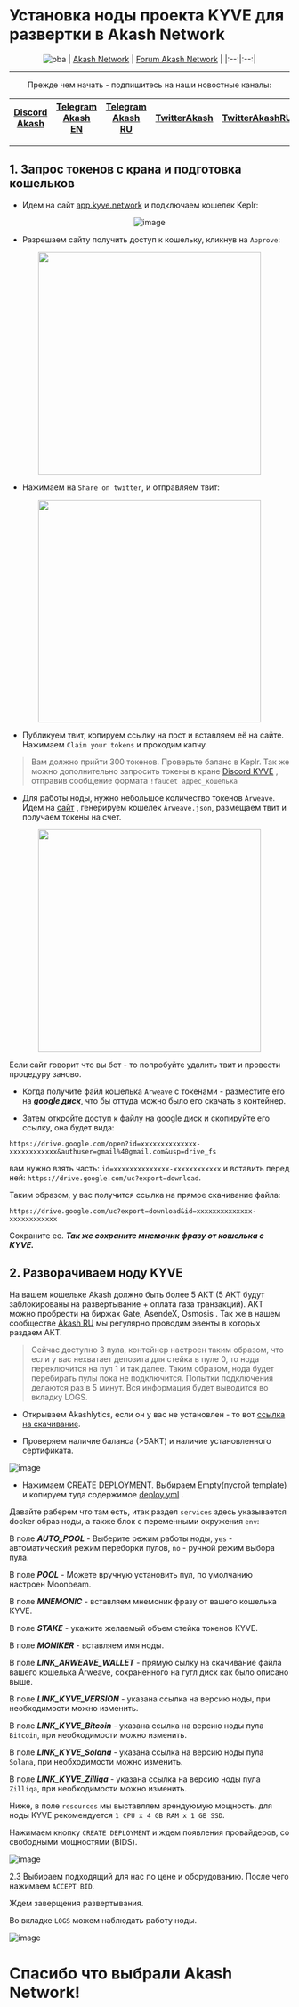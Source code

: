 # Установка ноды проекта KYVE для развертки в Akash Network
<div align="center">

![pba](https://user-images.githubusercontent.com/23629420/163564929-166f6a01-a6e2-4412-a4e9-40e54c821f05.png)
| [Akash Network](https://akash.network/) | [Forum Akash Network](https://forum.akash.network/) | 
|:--:|:--:|
___
Прежде чем начать - подпишитесь на наши новостные каналы:

| [Discord Akash](https://discord.gg/3SNdg3BS) | [Telegram Akash EN](https://t.me/AkashNW) | [Telegram Akash RU](https://t.me/akash_ru) | [TwitterAkash](https://twitter.com/akashnet_) | [TwitterAkashRU](https://twitter.com/akash_ru) |
|:--:|:--:|:--:|:--:|:--:|
</div>

___

## 1. Запрос токенов с крана и подготовка кошельков

* Идем на сайт  [app.kyve.network](https://app.kyve.network/) и подключаем кошелек Keplr:

<div align="center">
  
![image](https://user-images.githubusercontent.com/23629420/165317069-2a67123c-4279-4ba0-ab4d-78bd3dbba0b0.png)
  
</div>

* Разрешаем сайту получить доступ к кошельку, кликнув на ```Approve```:

<div align="center">
  
<img src="https://user-images.githubusercontent.com/23629420/165317229-da078b94-d0d6-4f3c-93be-9e7de053db44.png" height="400"/>
  
</div>

* Нажимаем на ```Share on twitter```, и отправляем твит:

<div align="center">
  
<img src="https://user-images.githubusercontent.com/23629420/165320398-c8e626ea-922f-4b4b-bfc6-cc012ddf6b5f.png" height="400"/>

  </div>
  
* Публикуем твит, копируем ссылку на пост и вставляем её на сайте. Нажимаем ```Claim your tokens``` и проходим капчу. 

>Вам должно прийти 300 токенов. Проверьте баланс в Keplr. Так же можно дополнительно запросить токены в кране [Discord KYVE](https://discord.gg/cfG42HHd) , отправив сообщение формата ```!faucet адрес_кошелька```

* Для работы ноды, нужно небольшое количество токенов ```Arweave```. Идем на [сайт](https://faucet.arweave.net/) , генерируем кошелек ```Arweave.json```, размещаем твит и получаем токены на счет. 

<div align="center">
  
<img src="https://user-images.githubusercontent.com/23629420/165384628-0fd7650d-cb0e-447a-8874-be640816a8bd.png" height="400"/>

</div>

Если сайт говорит что вы бот - то попробуйте удалить твит и провести процедуру заново.
* Когда получите файл кошелька ```Arweave``` с токенами - разместите его на ***google диск***, что бы оттуда можно было его скачать в контейнер. 

* Затем откройте доступ к файлу на google диск и скопируйте его ссылку, она будет вида:

```https://drive.google.com/open?id=xxxxxxxxxxxxxx-xxxxxxxxxxxx&authuser=gmail%40gmail.com&usp=drive_fs```

 вам нужно взять часть: ```id=xxxxxxxxxxxxxx-xxxxxxxxxxxx``` и вставить перед ней: ```https://drive.google.com/uc?export=download```. 
 
Таким образом, у вас получится ссылка на прямое скачивание файла:

```https://drive.google.com/uc?export=download&id=xxxxxxxxxxxxxx-xxxxxxxxxxxx```

Сохраните ее.
***Так же сохраните мнемоник фразу от кошелька с KYVE.***

## 2. Разворачиваем ноду KYVE
На вашем кошельке Akash должно быть более 5 АКТ (5 АКТ будут заблокированы на развертывание + оплата газа транзакций). АКТ можно пробрести на биржах Gate, AsendeX, Osmosis . Так же в нашем сообществе [Akash RU](https://t.me/akash_ru) мы регулярно проводим эвенты в которых раздаем АКТ.
>Сейчас доступно 3 пула, контейнер настроен таким образом, что если у вас нехватает депозита для стейка в пуле 0, то нода переключится на пул 1 и так далее. Таким образом, нода будет перебирать пулы пока не подключится. Попытки подключения делаются раз в 5 минут. Вся информация будет выводится во вкладку LOGS.  

* Открываем Akashlytics, если он у вас не установлен - то вот [ссылка на скачивание](https://www.akashlytics.com/deploy).

* Проверяем наличие баланса (>5АКТ) и наличие установленного сертификата.

![image](https://user-images.githubusercontent.com/23629420/165339432-6f053e43-4fa2-4429-8eb7-d2fc66f47c70.png)

* Нажимаем CREATE DEPLOYMENT. Выбираем Empty(пустой template) и копируем туда содержимое [deploy.yml](https://github.com/Dimokus88/kyve/blob/main/deploy.yml) .

Давайте раберем что там есть, итак раздел ```services``` здесь указывается docker образ ноды, а также блок с переменными окружения ```env```:

В поле ***AUTO_POOL*** - Выберите режим работы ноды, ```yes``` - автоматический режим переборки пулов, ```no``` - ручной режим выбора пула.

В поле ***POOL*** - Можете вручную установить пул, по умолчанию настроен Moonbeam.

В поле ***MNEMONIС*** - вставляем мнемоник фразу от вашего кошелька KYVE.

В поле ***STAKE*** - укажите желаемый объем стейка токенов KYVE.

В поле ***MONIKER*** - вставляем имя ноды.

В поле ***LINK_ARWEAVE_WALLET*** - прямую сылку на скачивание файла вашего кошелька Arweave, сохраненного на гугл диск как было описано выше.

В поле ***LINK_KYVE_VERSION*** - указана ссылка на версию ноды, при необходимости можно изменить.

В поле ***LINK_KYVE_Bitcoin*** - указана ссылка на версию ноды пула ```Bitcoin```, при необходимости можно изменить.

В поле ***LINK_KYVE_Solana*** - указана ссылка на версию ноды пула ```Solana```, при необходимости можно изменить.

В поле ***LINK_KYVE_Zilliqa*** - указана ссылка на версию ноды пула ```Zilliqa```, при необходимости можно изменить.

Ниже, в поле ```resources``` мы выставляем арендуюмую мощность. для ноды KYVE рекомендуется ```1 CPU x 4 GB RAM x 1 GB SSD```.

Нажимаем кнопку ```CREATE DEPLOYMENT``` и ждем появления провайдеров, со свободными мощностями (BIDS).

![image](https://user-images.githubusercontent.com/23629420/165608527-da85c84e-edcc-4b15-8843-441d3e76dcb6.png)


2.3 Выбираем подходящий для нас по цене и оборудованию. После чего нажимаем ```ACCEPT BID```.

Ждем заверщения развертывания.

Во вкладке ```LOGS``` можем наблюдать работу ноды.

![image](https://user-images.githubusercontent.com/23629420/165610306-76798d16-9b5b-48fa-b546-2b7cc69d3f27.png)



# Спасибо что выбрали Akash Network!
